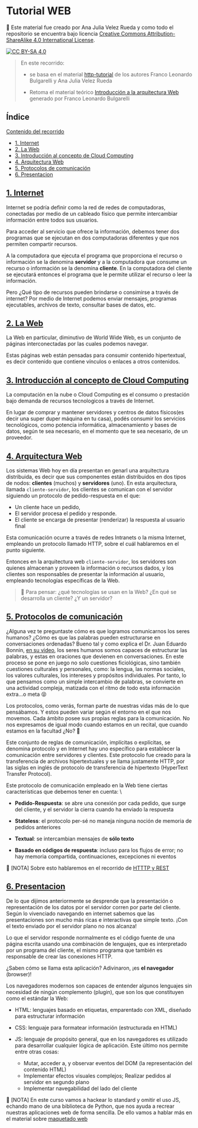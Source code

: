 # Tutorial WEB

🚨 Este material fue creado por Ana Julia Velez Rueda y como todo el repositorio se encuentra bajo licencia 
[Creative Commons Attribution-ShareAlike 4.0 International License][cc-by-sa].

[![CC BY-SA 4.0][cc-by-sa-image]][cc-by-sa]

[cc-by-sa]: http://creativecommons.org/licenses/by-sa/4.0/
[cc-by-sa-image]: https://licensebuttons.net/l/by-sa/4.0/88x31.png
[cc-by-sa-shield]: https://img.shields.io/badge/License-CC%20BY--SA%204.0-lightgrey.svg

>
> En este recorrido:
> - se basa en el material [http-tutorial](https://github.com/AJVelezRueda/http-tutorial/tree/master/tutorial/es) de los autores Franco Leonardo Bulgarelli y Ana Julia Velez Rueda
>
> - Retoma el material teórico [Introducción a la arquitectura Web](https://docs.google.com/document/d/1LBqAhXPzn-aeN5BIRZBmIrU5RKiYvySyWH-2Jkn-kJw/edit#heading=h.kx1xmbyu1do6) generado por Franco Leonardo Bulgarelli
>

## Índice
[Contenido del recorrido](#1-Web)
  * [1. Internet](#1-interntet)
  * [2. La Web](#2-web)
  * [3. Introducción al concepto de Cloud Computing](#3-Cloud-computing)
  * [4. Arquitectura Web](#4-arquitectura-web)
  * [5. Protocolos de comunicación](#5-protocolos)
  * [6. Presentacion](#6-presentacion)

## [1. Internet](#1-interntet)

Internet se podría definir como la red de redes de computadoras, conectadas por medio de un cableado físico que permite intercambiar información entre todos sus usuarios. 

Para acceder al servicio que ofrece la información, debemos tener dos programas que se ejecutan en dos computadoras diferentes y que nos permiten compartir recursos. 

A la computadora que ejecuta el programa que proporciona el recurso o información se la denomina **servidor** y a la computadora que consume un recurso o información se la denomina **cliente**. En la computadora del cliente se ejecutará entonces el programa que le permite utilizar el recurso o leer la información.

Pero ¿Qué tipo de recursos pueden brindarse o consimirse a través de internet? Por medio de Internet podemos enviar mensajes, programas ejecutables, archivos de texto, consultar bases de datos, etc.

## [2. La Web](#2-web)
La Web en particular, diminutivo de World Wide Web, es un conjunto de páginas interconectadas por las cuales podemos navegar.

Estas páginas web están pensadas para consumir contenido hipertextual, es decir  contenido que contiene vínculos o enlaces a otros contenidos.

## [3. Introducción al concepto de Cloud Computing](#2-Cloud-computing)

La computación en la nube o Cloud Computing es el consumo o prestación bajo demanda de recursos tecnologicos a través de Internet. 

En lugar de comprar y mantener servidores y centros de datos físicos(es decir una super duper máquina en tu casa), podés consumir los servicios tecnológicos, como potencia informática, almacenamiento y bases de datos, según te sea necesario, en el momento que te sea necesario, de un proveedor.

## [4. Arquitectura Web](#4-arquitectura-web)

Los sistemas Web hoy en día presentan en genarl una arquitectura distribuida, es decir que sus componentes están distribuidos en dos tipos de nodos: **clientes** (muchos) y **servidores** (uno). En esta arquitectura, llamada `cliente-servidor`, los clientes se comunican con el servidor siguiendo un protocolo de pedido-respuesta en el que: 

* Un cliente hace un pedido, 
* El servidor procesa el pedido y responde.
* El cliente se encarga de presentar (renderizar) la respuesta al usuario final

Esta comunicación ocurre a través de redes Intranets o la misma Internet, empleando un protocolo llamado HTTP, sobre el cuál hablaremos en el punto siguiente.

Entonces en la arquitectura web `cliente-servidor`, los servidores son quienes almacenan y proveen la información o recursos dados, y los clientes son responsables de presentar la información al usuario, empleando tecnologías específicas de la Web. 


>
> 🤔 Para pensar: ¿qué tecnologías se usan en la Web? ¿En qué se desarrolla un cliente? ¿Y un servidor?
>

## [5. Protocolos de comunicación](#5-protocolos)

¿Alguna vez te preguntaste cómo es que logramos comunicarnos los seres humanos? ¿Cómo es que las palabras pueden estructurarse en conversaciones ordenadas? Bueno tal y como explica el Dr. Juan Eduardo Bonnin, <a href="https://www.youtube.com/watch?v=jrA70HwWnts&t=9s">en su video</a>, los seres humanos somos capaces de estructurar las palabras, y estas en oraciones que devienen en conversaciones. En este proceso se pone en juego no solo cuestiones ficiológicas, sino también cuestiones culturales y personales, como: la lengua, las normas sociales, los valores culturales, los intereses y propósitos individuales. Por tanto, lo que pensamos como un simple intercambio de palabras, se convierte en una actividad compleja, matizada con el ritmo de todo esta información extra...o meta 😝

Los protocolos, como verás, forman parte de nuestras vidas más de lo que pensábamos. Y estos pueden variar según el entorno en el que nos movemos. Cada ámbito posee sus propias reglas para la comunicación. No nos expresamos de igual modo cuando estamos en un recital, que cuando estamos en la facultad ¿No? 🙏

Este conjunto de reglas de comunicación, implícitas o explícitas, se denomina protocolo y en Internet hay uno específico para establecer la comunicación entre servidores y clientes. Este protocolo fue creado para la transferencia de archivos hipertextuales y se llama justamente HTTP, por las siglas en inglés de protocolo de transferencia de hipertexto (HyperText Transfer Protocol).

Este protocolo de comunicación empleado en la Web tiene ciertas características que debemos tener en cuenta:
\
- **Pedido-Respuesta**: se abre una conexión por cada pedido, que surge del cliente, y el servidor la cierra cuando ha enviado la respuesta

- **Stateless**: el protocolo per-sé no maneja ninguna noción de memoria de pedidos anteriores

- **Textual**: se intercambian mensajes de **sólo texto**

- **Basado en códigos de respuesta**: incluso para los flujos de error; no hay memoria compartida, continuaciones, excepciones ni eventos

📝 [NOTA] Sobre esto hablaremos en el recorrido de [HTTTP y REST](https://github.com/AJVelezRueda/Fundamentos_de_informatica/blob/master/WEB_%26_HTTP/HTTP_%26_REST.md)

## [6. Presentacion](#6-presentacion)

De lo que dijimos anteriormente se desprende que la presentación o representación de los datos por el servidor corren por parte del cliente. Según lo vivenciado navegando en internet sabemos que las presentaciones son mucho más ricas e interactivas que simple texto. ¡Con el texto enviado por el servidor plano no nos alcanza!

Lo que el servidor responde normalmente es el código fuente de una página escrita usando una combinación de lenguajes, que es interpretado por un programa del cliente, el mismo programa que también es responsable de crear las conexiones HTTP. 

¿Saben cómo se llama esta aplicación? Adivinaron, ¡es **el navegador** (browser)!

Los navegadores modernos son capaces de entender algunos lenguajes sin necesidad de ningún complemento (plugin), que son los que constituyen como el estándar la Web:

* HTML: lenguajes basado en etiquetas, emparentado con XML, diseñado para estructurar información

* CSS: lenguaje para formatear información (estructurada en HTML)

* JS: lenguaje de propósito general, que en los navegadores es utilizado para desarrollar cualquier lógica de aplicación. Este último nos permite entre otras cosas: 
  - Mutar, acceder a, y observar eventos del DOM (la representación del contenido HTML)
  - Implementar efectos visuales complejos; Realizar pedidos al servidor en segundo plano
  - Implementar navegabilidad del lado del cliente

📝 [NOTA]  En este curso vamos a hackear lo standard y omitir el uso JS, echando mano de una biblioteca de Python, que nos ayuda a recrear nuestras aplicaciones web de forma sencilla.  De ello vamos a hablar más en el material sobre [maquetado web](https://github.com/AJVelezRueda/Fundamentos_de_informatica/blob/master/WEB_%26_HTTP/ipywidgets_y_maquetado.md)
